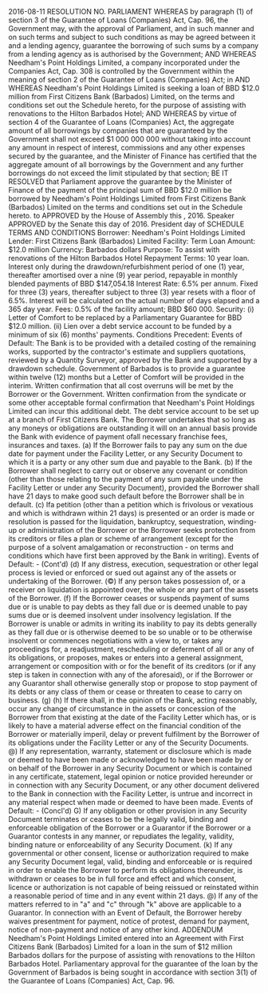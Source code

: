 2016-08-11
RESOLUTION NO.
PARLIAMENT
WHEREAS by paragraph (1) of section 3 of the Guarantee of Loans (Companies) Act, Cap. 96, the Government may, with the approval of Parliament, and in such manner and on such terms and subject to such conditions as may be agreed between it and a lending agency, guarantee the borrowing of such sums by a company from a lending agency as is authorised by the Government;
AND WHEREAS Needham's Point Holdings Limited, a company incorporated under the Companies Act, Cap. 308 is controlled by the Government within the meaning of section 2 of the Guarantee of Loans (Companies) Act;
in
AND WHEREAS Needham's Point Holdings Limited is seeking a loan of BBD $12.0 million from First Citizens Bank (Barbados) Limited, on the terms and conditions set out the Schedule hereto, for the purpose of assisting with renovations to the Hilton Barbados Hotel;
AND WHEREAS by virtue of section 4 of the Guarantee of Loans (Companies) Act, the aggregate amount of all borrowings by companies that are guaranteed by the Government shall not exceed $1 000 000 000 without taking into account any amount in respect of interest, commissions and any other expenses secured by the guarantee, and the Minister of Finance has certified that the aggregate amount of all borrowings by the Government and any further borrowings do not exceed the limit stipulated by that section;
BE IT RESOLVED that Parliament approve the guarantee by the Minister of Finance of the payment of the principal sum of BBD $12.0 million be borrowed by Needham's Point Holdings Limited from First Citizens Bank (Barbados) Limited on the terms and conditions set out in the Schedule hereto.
to
APPROVED by the House of Assembly this
, 2016.
Speaker
APPROVED by the Senate this
day of
2016.
President
day of
SCHEDULE
TERMS AND CONDITIONS
Borrower: Needham's Point Holdings Limited Lender: First Citizens Bank (Barbados) Limited Facility: Term Loan Amount: $12.0 million Currency: Barbados dollars Purpose: To assist with renovations of the Hilton Barbados Hotel Repayment Terms: 10 year loan. Interest only during the drawdown/refurbishment period of one (1) year, thereafter amortised over a nine (9) year period, repayable in monthly blended payments of BBD $147,054.18 Interest Rate: 6.5% per annum. Fixed for three (3) years, thereafter subject to three (3) year resets with a floor of 6.5%. Interest will be calculated on the actual number of days elapsed and a 365 day year. Fees: 0.5% of the facility amount; BBD $60 000. Security: (i) Letter of Comfort to be replaced by a Parliamentary Guarantee for BBD $12.0 million. (ii) Lien over a debt service account to be funded by a minimum of six (6) months' payments.
Conditions Precedent: Events of Default: The Bank is to be provided with a detailed costing of the remaining works, supported by the contractor's estimate and suppliers quotations, reviewed by a Quantity Surveyor, approved by the Bank and supported by a drawdown schedule. Government of Barbados is to provide a guarantee within twelve (12) months but a Letter of Comfort will be provided in the interim. Written confirmation that all cost overruns will be met by the Borrower or the Government. Written confirmation from the syndicate or some other acceptable formal confirmation that Needham's Point Holdings Limited can incur this additional debt. The debt service account to be set up at a branch of First Citizens Bank. The Borrower undertakes that so long as any moneys or obligations are outstanding it will on an annual basis provide the Bank with evidence of payment ofall necessary franchise fees, insurances and taxes. (a) If the Borrower fails to pay any sum on the due date for payment under the Facility Letter, or any Security Document to which it is a party or any other sum due and payable to the Bank. (b) If the Borrower shall neglect to carry out or observe any covenant or condition (other than those relating to the payment of any sum payable under the Facility Letter or under any Security Document), provided the Borrower shall have 21 days to make good such default before the Borrower shall be in default. (c) Ifa petition (other than a petition which is frivolous or vexatious and which is withdrawn within 21 days) is presented or an order is made or resolution is passed for the liquidation, bankruptcy, sequestration, winding-up or administration of the Borrower or the Borrower seeks protection from its creditors or
files a plan or scheme of arrangement (except for the purpose of a solvent amalgamation or reconstruction - on terms and conditions which have first been approved by the Bank in writing).
Events of Default: - (Cont'd)
(d) If any distress, execution, sequestration or other legal process is levied or enforced or sued out against any of the assets or undertaking of the Borrower.
(©) If any person takes possession of, or a receiver on liquidation is appointed over, the whole or any part of the assets of the Borrower.
(f) If the Borrower ceases or suspends payment of sums due or is unable to pay debts as they fall due or is deemed unable to pay sums due or is deemed insolvent under insolvency legislation.
If the Borrower is unable or admits in writing its inability to pay its debts generally as they fall due or is otherwise deemed to be so unable or to be otherwise insolvent or commences negotiations with a view to, or takes any proceedings for, a readjustment, rescheduling or deferment of all or any of its obligations, or proposes, makes or enters into a general assignment, arrangement or composition with or for the benefit of its creditors (or if any step is taken in connection with any of the aforesaid), or if the Borrower or any Guarantor shall otherwise generally stop or propose to stop payment of its debts or any class of them or cease or threaten to cease to carry on business.
(g)
(h) If there shall, in the opinion of the Bank, acting reasonably, occur any change of circumstance in the assets or concession of the Borrower from that existing at the date of the Facility Letter which has, or is likely to have a material adverse effect on the financial condition of the Borrower or materially imperil, delay or prevent fulfilment by the Borrower of its obligations under the Facility Letter or any of the Security Documents.
@) If any representation, warranty, statement or disclosure which is made or deemed to have been made or acknowledged to have been made by or on behalf of the Borrower in any Security Document or which is contained in any certificate, statement, legal opinion or notice provided hereunder or in connection with any Security Document, or any other document delivered to the Bank in connection with the Facility Letter, is untrue and incorrect in any material respect when made or deemed to have been made.
Events of Default: - (Concl'd) G) If any obligation or other provision in any Security Document terminates or ceases to be the legally valid, binding and enforceable obligation of the Borrower or a Guarantor if the Borrower or a Guarantor contests in any manner, or repudiates the legality, validity, binding nature or enforceability of any Security Document.
(k) If any governmental or other consent, license or authorization required to make any Security Document legal, valid, binding and enforceable or is required in order to enable the Borrower to perform its obligations thereunder, is withdrawn or ceases to be in full force and effect and which consent, licence or authorization is not capable of being reissued or reinstated within a reasonable period of time and in any event within 21 days.
@) If any of the matters referred to in "a" and "c" through "k" above are applicable to a Guarantor.
In connection with an Event of Default, the Borrower hereby waives presentment for payment, notice of protest, demand for payment, notice of non-payment and notice of any other kind.
ADDENDUM
Needham's Point Holdings Limited entered into an Agreement with First Citizens Bank (Barbados) Limited for a loan in the sum of $12 million Barbados dollars for the purpose of assisting with renovations to the Hilton Barbados Hotel.
Parliamentary approval for the guarantee of the loan by the Government of Barbados is being sought in accordance with section 3(1) of the Guarantee of Loans (Companies) Act, Cap. 96.
